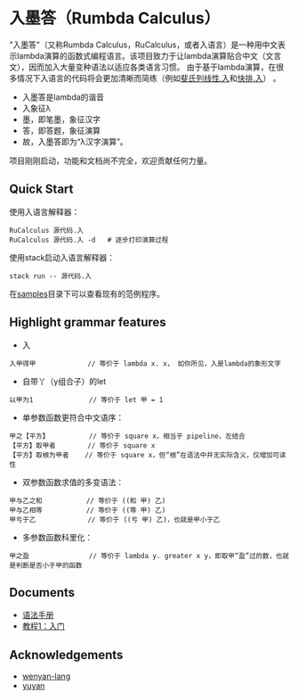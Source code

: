 # 入墨答（Rumbda Calculus）

"入墨答"（又称Rumbda Calculus，RuCalculus，或者入语言）是一种用中文表示lambda演算的函数式编程语言。该项目致力于让lambda演算贴合中文（文言文），因而加入大量变种语法以适应各类语言习惯。 由于基于lambda演算，在很多情况下入语言的代码将会更加清晰而简练（例如[斐氏列线性.入](./samples/斐氏列线性.入)和[快排.入](./samples/快排.入)） 。

- 入墨答是lambda的谐音
- 入象征λ
- 墨，即笔墨，象征汉字
- 答，即答题，象征演算
- 故，入墨答即为“λ汉字演算”。


项目刚刚启动，功能和文档尚不完全，欢迎贡献任何力量。

## Quick Start

使用入语言解释器：
```
RuCalculus 源代码.入
RuCalculus 源代码.入 -d   # 逐步打印演算过程
```

使用stack启动入语言解释器：
```
stack run -- 源代码.入
```

在[samples](./samples/)目录下可以查看现有的范例程序。

## Highlight grammar features

- 入
```
入甲得甲             // 等价于 lambda x. x， 如你所见，入是lambda的象形文字
```
- 自带丫（y组合子）的let
```
以甲为1              // 等价于 let 甲 = 1
```
- 单参数函数更符合中文语序：
```
甲之【平方】          // 等价于 square x，相当于 pipeline，左结合
【平方】取甲者        // 等价于 square x
【平方】取根为甲者    // 等价于 square x，但“根”在语法中并无实际含义，仅增加可读性
```
- 双参数函数求值的多变语法：
```
甲与乙之和           // 等价于 ((和 甲) 乙)
甲与乙相等           // 等价于 ((等 甲) 乙)
甲亏于乙             // 等价于 ((亏 甲) 乙)，也就是甲小于乙
```
- 多参数函数科里化：
```
甲之盈               // 等价于 lambda y. greater x y，即取甲“盈”过的数，也就是判断是否小于甲的函数
```

## Documents

- [语法手册](./doc/Manual.md)
- [教程1：入门](./doc/Tutorial1.md)

## Acknowledgements

- [wenyan-lang](https://github.com/wenyan-lang/wenyan)
- [yuyan](https://github.com/yuyan-lang/yuyan/)
